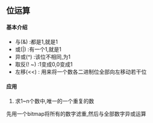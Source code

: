 ## 位运算

#### 基本介绍

- 与(&) :都是1,就是1
- 或(|) :有一个1,就是1
- 异或(^) :该位不相同,为1
- 取反(! ~) :1变成0,0变成1
- 左移(<<) : 用来将一个数各二进制位全部向左移动若干位


#### 应用

1. 求1~n个数中,唯一的一个重复的数

先用一个bitmap将所有的数字滤重,然后与全部数字异或运算
